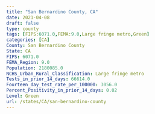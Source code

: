 ```yaml
---
title: "San Bernardino County, CA"
date: 2021-04-08
draft: false
type: county
tags: [FIPS:6071.0,FEMA:9.0,Large fringe metro,Green]
categories: [CA]
County: San Bernardino County
State: CA
FIPS: 6071.0
FEMA_Region: 9.0
Population: 2180085.0
NCHS_Urban_Rural_Classification: Large fringe metro
Tests_in_prior_14_days: 66614.0
Fourteen_day_test_rate_per_100000: 3056.0
Percent_Positivity_in_prior_14_days: 0.02
Level: Green
url: /states/CA/san-bernardino-county
---
```



